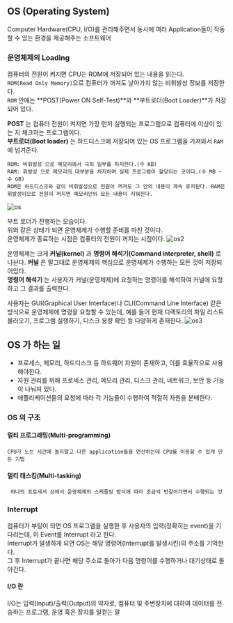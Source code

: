 ## OS (Operating System)
Computer Hardware(CPU, I/O)를 관리해주면서 동시에 여러 Application들이 작동할 수 있는 환경을 제공해주는 소프트웨어

### 운영체제의 Loading
컴퓨터의 전원이 켜지면 CPU는 ROM에 저장되어 있는 내용을 읽는다.      
```ROM(Read Only Memory)```으로 컴퓨터가 꺼져도 날아가지 않는 비휘발성 정보를 저장한다.     
```ROM``` 안에는 **POST(Power ON Self-Test)**와 **부트로더(Boot Loader)**가 저장되어 있다.

**POST** 는 컴퓨터 전원이 켜지면 가장 먼저 실행되는 프로그램으로 컴퓨터에 이상이 있는 지 체크하는 프로그램이다.     
**부트로더(Boot loader)** 는 하드디스크에 저장되어 있는 OS 프로그램을 가져와서 ```RAM```에 넘겨준다. <br>

```
ROM: 비휘발성 으로 메모리에서 극히 일부를 차지한다.(수 KB)
RAM: 휘발성 으로 메모리의 대부분을 차지하며 실제 프로그램이 할당되는 곳이다.(수 MB ~ 수 GB)
ROM은 하드디스크와 같이 비휘발성으로 전원이 꺼져도 그 안의 내용이 계속 유지된다. RAM은 휘발성이므로 전원이 꺼지면 메모리안의 모든 내용이 지워진다.
```
![os](https://media.vlpt.us/images/gimseonjin/post/041d04cc-2ae5-44ac-bc73-d222a1716e11/53879648-5b041180-4052-11e9-9642-6bf80de33a3e.png)

부트 로더가 진행하는 모습이다.     
위와 같은 상태가 되면 운영체제가 수행할 준비를 마친 것이다.      
운영체제가 종료하는 시점은 컴퓨터의 전원이 꺼지는 시점이다.
![os2](https://user-images.githubusercontent.com/34755287/53879648-5b041180-4052-11e9-9642-6bf80de33a3e.png)

운영체제는 크게 **커널(kernel)** 과 **명령어 해석기(Command interpreter, shell)** 로 나뉜다.
**커널** 은 말그대로 운영체제의 핵심으로 운영체제가 수행하는 모든 것이 저장되어있다.      
**명령어 해석기** 는 사용자가 커널(운영체제)에 요청하는 명령어를 해석하여 커널에 요청하고 그 결과를 출력한다.

사용자는 GUI(Graphical User Interface)나 CLI(Command Line Interface) 같은 방식으로 운영체제에 명령을 요청할 수 있는데, 예를 들어 현재 디렉토리의 파일 리스트 불러오기, 프로그램 실행하기, 디스크 용량 확인 등 다양하게 존재한다.
![os3](https://user-images.githubusercontent.com/34755287/53879650-5b041180-4052-11e9-8950-ca9cca586d82.png)

## OS 가 하는 일
- 프로세스, 메모리, 하드디스크 등 하드웨어 자원이 존재하고, 이를 효율적으로 사용해야한다.
- 자원 관리를 위해 프로세스 관리, 메모리 관리, 디스크 관리, 네트워크, 보안 등 기능이 나눠져 있다.
- 애플리케이션들의 요청에 따라 각 기능들이 수행하여 적절히 자원을 분배한다.

### OS 의 구조
#### 멀티 프로그래밍(Multi-programming)
```
CPU가 노는 시간에 놀지말고 다른 application들을 연산하는데 CPU를 이용할 수 있게 만든 기법
```
#### 멀티 태스킹(Multi-tasking)
```
 하나의 프로세서 상에서 운영체제의 스케줄링 방식에 따라 조금씩 번갈아가면서 수행되는 것
 ```
### Interrupt
컴퓨터가 부팅이 되면 OS 프로그램을 실행한 후 사용자의 입력(정확히는 event)을 기다리는데, 이 Event를 Interrupt 라고 한다.       
Interrupt가 발생하게 되면 OS는 해당 명령어(Interrupt를 발생시킨)의 주소를 기억한다.      
그 후 Interrupt가 끝나면 해당 주소로 돌아가 다음 명령어를 수행하거나 대기상태로 돌아간다.

#### I/O 란
I/O는 입력(Input)/출력(Output)의 약자로, 컴퓨터 및 주변장치에 대하여 데이터를 전송하는 프로그램, 운영 혹은 장치를 일컫는 말
